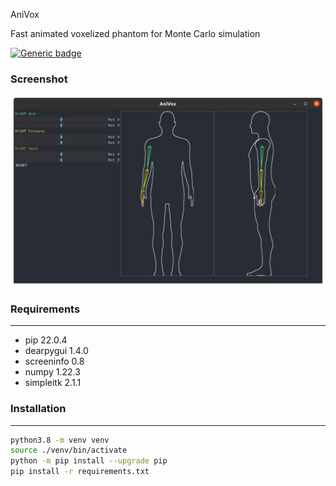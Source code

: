 AniVox

Fast animated voxelized phantom for Monte Carlo simulation

[![Generic badge](https://img.shields.io/badge/Python-3.8-blue.svg)](https://shields.io/)

### Screenshot

![Image_text](./data/screen.png)

### Requirements

 ---
 
* pip 22.0.4
* dearpygui 1.4.0
* screeninfo 0.8
* numpy 1.22.3
* simpleitk 2.1.1

### Installation

---

```sh
python3.8 -m venv venv
source ./venv/bin/activate
python -m pip install --upgrade pip
pip install -r requirements.txt
```
